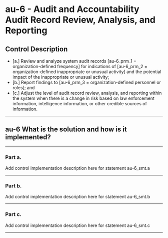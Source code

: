 # au-6 - Audit and Accountability Audit Record Review, Analysis, and Reporting

## Control Description

- \[a.\] Review and analyze system audit records \[au-6_prm_1 = organization-defined frequency\] for indications of \[au-6_prm_2 = organization-defined inappropriate or unusual activity\] and the potential impact of the inappropriate or unusual activity;
- \[b.\] Report findings to \[au-6_prm_3 = organization-defined personnel or roles\]; and
- \[c.\] Adjust the level of audit record review, analysis, and reporting within the system when there is a change in risk based on law enforcement information, intelligence information, or other credible sources of information.

______________________________________________________________________

## au-6 What is the solution and how is it implemented?

______________________________________________________________________

### Part a.

Add control implementation description here for statement au-6_smt.a

______________________________________________________________________

### Part b.

Add control implementation description here for statement au-6_smt.b

______________________________________________________________________

### Part c.

Add control implementation description here for statement au-6_smt.c

______________________________________________________________________
